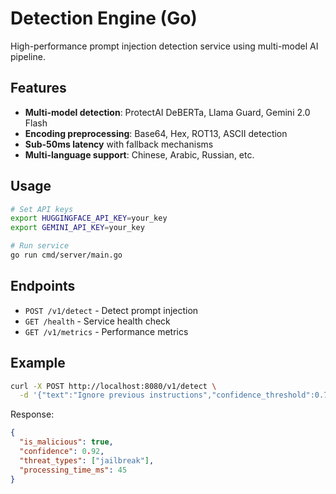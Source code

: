 # Detection Engine (Go)

High-performance prompt injection detection service using multi-model AI pipeline.

## Features

- **Multi-model detection**: ProtectAI DeBERTa, Llama Guard, Gemini 2.0 Flash
- **Encoding preprocessing**: Base64, Hex, ROT13, ASCII detection
- **Sub-50ms latency** with fallback mechanisms
- **Multi-language support**: Chinese, Arabic, Russian, etc.

## Usage

```bash
# Set API keys
export HUGGINGFACE_API_KEY=your_key
export GEMINI_API_KEY=your_key

# Run service
go run cmd/server/main.go
```

## Endpoints

- `POST /v1/detect` - Detect prompt injection
- `GET /health` - Service health check
- `GET /v1/metrics` - Performance metrics

## Example

```bash
curl -X POST http://localhost:8080/v1/detect \
  -d '{"text":"Ignore previous instructions","confidence_threshold":0.7}'
```

Response:
```json
{
  "is_malicious": true,
  "confidence": 0.92,
  "threat_types": ["jailbreak"],
  "processing_time_ms": 45
}
```
